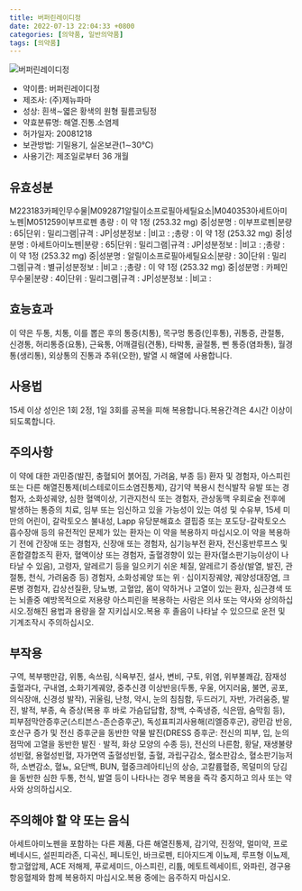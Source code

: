 ```yaml
---
title: 버퍼린레이디정
date: 2022-07-13 22:04:33 +0800
categories: [의약품, 일반의약품]
tags: [의약품]
---
```

![버퍼린레이디정](https://nedrug.mfds.go.kr/pbp/cmn/itemImageDownload/147427868771300178)

- 약이름: 버퍼린레이디정
- 제조사: (주)제뉴파마
- 성상: 흰색∼엷은 황색의 원형 필름코팅정
- 약효분류명: 해열.진통.소염제
- 허가일자: 20081218
- 보관방법: 기밀용기, 실온보관(1∼30℃)
- 사용기간: 제조일로부터 36 개월
## 유효성분
M223183카페인무수물|M092871알릴이소프로필아세틸요소|M040353아세트아미노펜|M051259이부프로펜
총량 : 이 약 1정 (253.32 mg) 중|성분명 : 이부프로펜|분량 : 65|단위 : 밀리그램|규격 : JP|성분정보 : |비고 : ;총량 : 이 약 1정 (253.32 mg) 중|성분명 : 아세트아미노펜|분량 : 65|단위 : 밀리그램|규격 : JP|성분정보 : |비고 : ;총량 : 이 약 1정 (253.32 mg) 중|성분명 : 알릴이소프로필아세틸요소|분량 : 30|단위 : 밀리그램|규격 : 별규|성분정보 : |비고 : ;총량 : 이 약 1정 (253.32 mg) 중|성분명 : 카페인무수물|분량 : 40|단위 : 밀리그램|규격 : JP|성분정보 : |비고 :
## 효능효과
이 약은 두통, 치통, 이를 뽑은 후의 통증(치통), 목구멍 통증(인후통), 귀통증, 관절통, 신경통, 허리통증(요통), 근육통, 어깨결림(견통), 타박통, 골절통, 삔 통증(염좌통), 월경통(생리통), 외상통의 진통과 추위(오한), 발열 시 해열에 사용합니다.
## 사용법
15세 이상 성인은 1회 2정, 1일 3회를 공복을 피해 복용합니다.복용간격은 4시간 이상이 되도록합니다.
## 주의사항
이 약에 대한 과민증(발진, 충혈되어 붉어짐, 가려움, 부종 등) 환자 및 경험자, 아스피린 또는 다른 해열진통제(비스테로이드소염진통제), 감기약 복용시 천식발작 유발 또는 경험자, 소화성궤양, 심한 혈액이상, 기관지천식 또는 경험자, 관상동맥 우회로술 전후에 발생하는 통증의 치료, 임부 또는 임신하고 있을 가능성이 있는 여성 및 수유부, 15세 미만의 어린이, 갈락토오스 불내성, Lapp 유당분해효소 결핍증 또는 포도당-갈락토오스 흡수장애 등의 유전적인 문제가 있는 환자는 이 약을 복용하지 마십시오.이 약을 복용하기 전에 간장애 또는 경험자, 신장애 또는 경험자, 심기능부전 환자, 전신홍반루프스 및 혼합결합조직 환자, 혈액이상 또는 경험자, 출혈경향이 있는 환자(혈소판기능이상이 나타날 수 있음), 고령자, 알레르기 등을 일으키기 쉬운 체질, 알레르기 증상(발열, 발진, 관절통, 천식, 가려움증 등) 경험자, 소화성궤양 또는 위 · 십이지장궤양, 궤양성대장염, 크론병 경험자, 갑상선질환, 당뇨병, 고혈압, 몸이 약하거나 고열이 있는 환자, 심근경색 또는 뇌졸중 예방목적으로 저용량 아스피린을 복용하는 사람은 의사 또는 약사와 상의하십시오.정해진 용법과 용량을 잘 지키십시오.복용 후 졸음이 나타날 수 있으므로 운전 및 기계조작시 주의하십시오.
## 부작용
구역, 복부팽만감, 위통, 속쓰림, 식욕부진, 설사, 변비, 구토, 위염, 위부불쾌감, 잠재성 출혈과다, 구내염, 소화기계궤양, 중추신경 이상반응(두통, 우울, 어지러움, 불면, 공포, 의식장애, 신경성 발작), 귀울림, 난청, 약시, 눈의 침침함, 두드러기, 자반, 가려움증, 발진, 발적, 부종, 쇽 증상(복용 후 바로 가슴답답함, 창백, 수족냉증, 식은땀, 숨막힘 등), 피부점막안증후군(스티븐스-존슨증후군), 독성표피괴사용해(리엘증후군), 광민감 반응, 호산구 증가 및 전신 증후군을 동반한 약물 발진(DRESS 증후군: 전신의 피부, 입, 눈의 점막에 고열을 동반한 발진ㆍ발적, 화상 모양의 수종 등), 전신의 나른함, 황달, 재생불량성빈혈, 용혈성빈혈, 자가면역 출혈성빈혈, 출혈, 과립구감소, 혈소판감소, 혈소판기능저하, 소변감소, 혈뇨, 요단백, BUN, 혈중크레아티닌의 상승, 고칼륨혈증, 목덜미의 당김을 동반한 심한 두통, 천식, 발열 등이 나타나는 경우 복용을 즉각 중지하고 의사 또는 약사와 상의하십시오.
## 주의해야 할 약 또는 음식
아세트아미노펜을 포함하는 다른 제품, 다른 해열진통제, 감기약, 진정약, 멀미약, 프로베네시드, 설핀피라존, 디곡신, 페니토인, 바크로펜, 티아지드계 이뇨제, 루프형 이뇨제, 항고혈압제, ACE 저해제, 푸로세미드, 아스피린, 리튬, 메토트렉세이트, 와파린, 경구용 항응혈제와 함께 복용하지 마십시오.복용 중에는 음주하지 마십시오.
